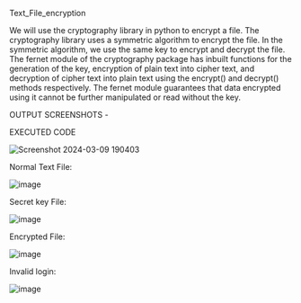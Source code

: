 Text_File_encryption

We will use the cryptography library in python to encrypt a file. The cryptography library uses a symmetric algorithm to encrypt the file. In the symmetric algorithm, we use the same key to encrypt and decrypt the file. The fernet module of the cryptography package has inbuilt functions for the generation of the key, encryption of plain text into cipher text, and decryption of cipher text into plain text using the encrypt() and decrypt() methods respectively. The fernet module guarantees that data encrypted using it cannot be further manipulated or read without the key.

OUTPUT SCREENSHOTS - 

EXECUTED CODE 

![Screenshot 2024-03-09 190403](https://github.com/sahilchauhan22/Text_File_encryption/assets/101429324/a9477ec8-d497-476d-980b-6fb29bdc753d)


Normal Text File: 

![image](https://github.com/sahilchauhan22/Text_File_encryption/assets/101429324/72a2a342-22b9-481e-bdac-587fc98b76c7)

Secret key File:

![image](https://github.com/sahilchauhan22/Text_File_encryption/assets/101429324/2028861a-63ef-432b-b7e4-bf3761976ce8)

Encrypted File:

![image](https://github.com/sahilchauhan22/Text_File_encryption/assets/101429324/6a9ec995-4143-4917-827f-d447e17f0464)


Invalid login:

![image](https://github.com/sahilchauhan22/Text_File_encryption/assets/101429324/840a9d18-c228-484c-bda6-3893d8c2c7f0)






